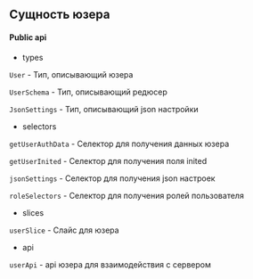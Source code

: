## Сущность юзера

#### Public api

-   types

`User` - Тип, описывающий юзера

`UserSchema` - Тип, описывающий редюсер

`JsonSettings` - Тип, описывающий json настройки

-   selectors

`getUserAuthData` - Селектор для получения данных юзера

`getUserInited` - Селектор для получения поля inited

`jsonSettings` - Селектор для получения json настроек

`roleSelectors` - Селектор для получения ролей пользователя

-   slices

`userSlice` - Слайс для юзера

-   api

`userApi` - api юзера для взаимодействия с сервером
